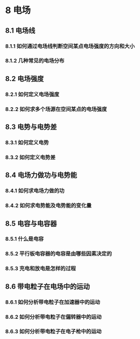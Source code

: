 # 8 电场

## 8.1 电场线

### 8.1.1 如何通过电场线判断空间某点电场强度的方向和大小

### 8.1.2 几种常见的电场分布

## 8.2 电场强度

### 8.2.1 如何定义电场强度

### 8.2.2 如何求多个场源在空间某点的电场强度

## 8.3 电势与电势差

### 8.3.1 如何定义电势

### 8.3.2 如何定义电势差

## 8.4 电场力做功与电势能

### 8.4.1 如何求电场力做的功

### 8.4.2 如何求电势能及电势能的变化量

## 8.5 电容与电容器

### 8.5.1 什么是电容

### 8.5.2 平行板电容器的电容是由哪些因素决定的

### 8.5.3 充电和放电是怎样的过程

## 8.6 带电粒子在电场中的运动

### 8.6.1 如何分析带电粒子在加速器中的运动

### 8.6.2 如何分析带电粒子在偏转器中的运动

### 8.6.3 如何分析带电粒子在电子枪中的运动




